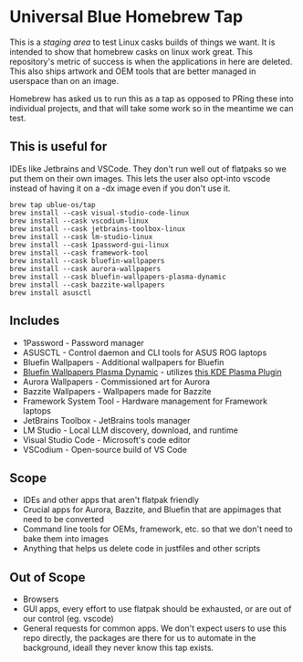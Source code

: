 # Universal Blue Homebrew Tap

This is a _staging area_ to test Linux casks builds of things we want. It is intended to show that homebrew casks on linux work great. This repository's metric of success is when the applications in here are deleted. This also ships artwork and OEM tools that are better managed in userspace than on an image.

Homebrew has asked us to run this as a tap as opposed to PRing these into individual projects, and that will take some work so in the meantime we can test.

## This is useful for

IDEs like Jetbrains and VSCode. They don't run well out of flatpaks so we put them on their own images. This lets the user also opt-into vscode instead of having it on a -dx image even if you don't use it.

```shell
brew tap ublue-os/tap
brew install --cask visual-studio-code-linux
brew install --cask vscodium-linux
brew install --cask jetbrains-toolbox-linux
brew install --cask lm-studio-linux
brew install --cask 1password-gui-linux
brew install --cask framework-tool
brew install --cask bluefin-wallpapers
brew install --cask aurora-wallpapers
brew install --cask bluefin-wallpapers-plasma-dynamic
brew install --cask bazzite-wallpapers
brew install asusctl
```
## Includes

- 1Password - Password manager
- ASUSCTL - Control daemon and CLI tools for ASUS ROG laptops
- Bluefin Wallpapers - Additional wallpapers for Bluefin
- [Bluefin Wallpapers Plasma Dynamic](https://github.com/renner0e/bluefin-wallpapers-plasma) - utilizes [this KDE Plasma Plugin](https://github.com/zzag/plasma5-wallpapers-dynamic)
- Aurora Wallpapers - Commissioned art for Aurora
- Bazzite Wallpapers - Wallpapers made for Bazzite
- Framework System Tool - Hardware management for Framework laptops
- JetBrains Toolbox - JetBrains tools manager
- LM Studio - Local LLM discovery, download, and runtime
- Visual Studio Code - Microsoft's code editor
- VSCodium - Open-source build of VS Code

## Scope

- IDEs and other apps that aren't flatpak friendly
- Crucial apps for Aurora, Bazzite, and Bluefin that are appimages that need to be converted
- Command line tools for OEMs, framework, etc. so that we don't need to bake them into images
- Anything that helps us delete code in justfiles and other scripts

## Out of Scope

- Browsers
- GUI apps, every effort to use flatpak should be exhausted, or are out of our control (eg. vscode)
- General requests for common apps. We don't expect users to use this repo directly, the packages are there for us to automate in the background, ideall they never know this tap exists.

